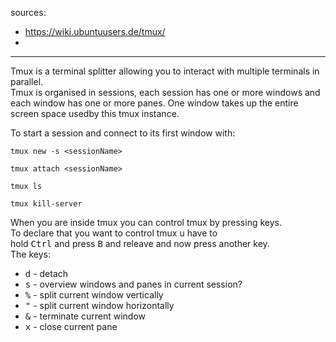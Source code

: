 sources:
+ https://wiki.ubuntuusers.de/tmux/
+ 

---

Tmux is a terminal splitter allowing you to interact with multiple terminals in parallel.  
Tmux is organised in sessions, each session has one or more windows and each window has one or more panes.
One window takes up the entire screen space usedby this tmux instance.

To start a session and connect to its first window with:
```
tmux new -s <sessionName>
```
```
tmux attach <sessionName>
```
```
tmux ls
```
```
tmux kill-server
```
When you are inside tmux you can control tmux by pressing keys.  
To declare that you want to control tmux u have to  
hold <kbd>Ctrl</kbd> and press <kbd>B</kbd> and releave and now press another key.  
The keys:
+ <kbd>d</kbd> - detach
+ <kbd>s</kbd> - overview windows and panes in current session?
+ <kbd>%</kbd> - split current window vertically
+ <kbd>"</kbd> - split current window horizontally
+ <kbd>&</kbd> - terminate current window
+ <kbd>x</kbd> - close current pane